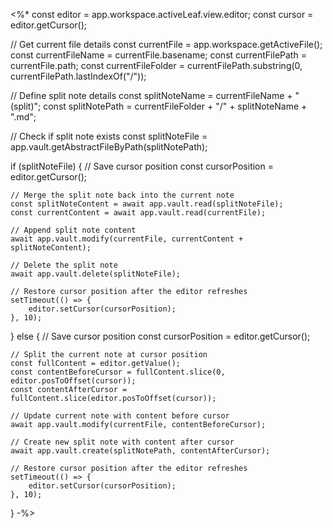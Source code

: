 <%*
const editor = app.workspace.activeLeaf.view.editor;
const cursor = editor.getCursor();

// Get current file details
const currentFile = app.workspace.getActiveFile();
const currentFileName = currentFile.basename;
const currentFilePath = currentFile.path;
const currentFileFolder = currentFilePath.substring(0, currentFilePath.lastIndexOf("/"));

// Define split note details
const splitNoteName = currentFileName + " (split)";
const splitNotePath = currentFileFolder + "/" + splitNoteName + ".md";

// Check if split note exists
const splitNoteFile = app.vault.getAbstractFileByPath(splitNotePath);

if (splitNoteFile) {
    // Save cursor position
    const cursorPosition = editor.getCursor();
    
    // Merge the split note back into the current note
    const splitNoteContent = await app.vault.read(splitNoteFile);
    const currentContent = await app.vault.read(currentFile);
    
    // Append split note content
    await app.vault.modify(currentFile, currentContent + splitNoteContent);
    
    // Delete the split note
    await app.vault.delete(splitNoteFile);
    
    // Restore cursor position after the editor refreshes
    setTimeout(() => {
        editor.setCursor(cursorPosition);
    }, 10);
} else {
    // Save cursor position
    const cursorPosition = editor.getCursor();
    
    // Split the current note at cursor position
    const fullContent = editor.getValue();
    const contentBeforeCursor = fullContent.slice(0, editor.posToOffset(cursor));
    const contentAfterCursor = fullContent.slice(editor.posToOffset(cursor));
    
    // Update current note with content before cursor
    await app.vault.modify(currentFile, contentBeforeCursor);
    
    // Create new split note with content after cursor
    await app.vault.create(splitNotePath, contentAfterCursor);
    
    // Restore cursor position after the editor refreshes
    setTimeout(() => {
        editor.setCursor(cursorPosition);
    }, 10);
}
-%>